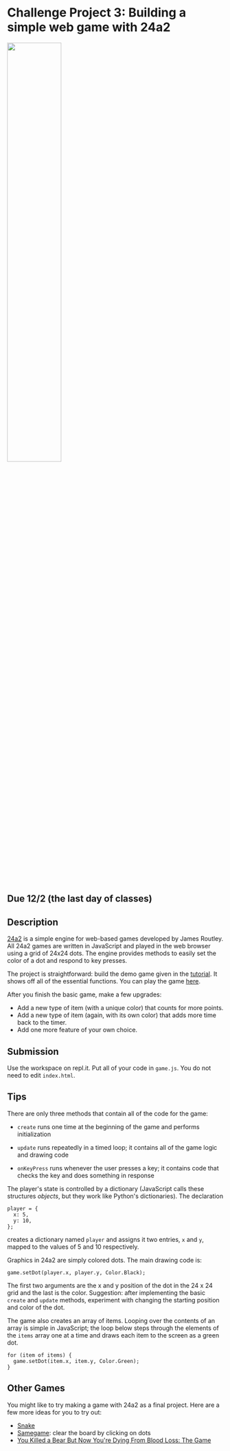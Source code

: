 # Challenge Project 3: Building a simple web game with 24a2

<img src="https://github.com/jamesroutley/24a2/raw/master/website/static/img/banner.png" width="50%" />

## Due 12/2 (the last day of classes)

## Description

[24a2](https://24a2.routley.io/) is a simple engine for web-based games developed by James Routley. All 24a2 games are written in JavaScript and played in the web browser using a grid of 24x24 dots. The engine provides methods to easily set the color of a dot and respond to key presses.

The project is straightforward: build the demo game given in the [tutorial](https://24a2.routley.io/tutorial/). It shows off all of the essential functions. You can play the game [here](https://24a2.routley.io/games/tutorial/).

After you finish the basic game, make a few upgrades:

- Add a new type of item (with a unique color) that counts for more points.
- Add a new type of item (again, with its own color) that adds more time back to the timer.
- Add one more feature of your own choice.

## Submission

Use the workspace on repl.it. Put all of your code in `game.js`. You do not need to edit `index.html`.

## Tips

There are only three methods that contain all of the code for the game:

- `create` runs one time at the beginning of the game and performs initialization

- `update` runs repeatedly in a timed loop; it contains all of the game logic and drawing code

- `onKeyPress` runs whenever the user presses a key; it contains code that checks the key and does something in response

The player's state is controlled by a dictionary (JavaScript calls these structures *objects*, but they work like Python's dictionaries). The declaration

```
player = {
  x: 5,
  y: 10,
};
```

creates a dictionary named `player` and assigns it two entries, `x` and `y`, mapped to the values of 5 and 10 respectively.

Graphics in 24a2 are simply colored dots. The main drawing code is:

```
game.setDot(player.x, player.y, Color.Black);
```

The first two arguments are the x and y position of the dot in the 24 x 24 grid and the last is the color. Suggestion: after implementing the basic `create`  and `update` methods, experiment with changing the starting position and color of the dot.

The game also creates an array of items. Looping over the contents of an array is simple in JavaScript; the loop below steps through the elements of the `items` array one at a time and draws each item to the screen as a green dot.

```
for (item of items) {
  game.setDot(item.x, item.y, Color.Green);
}
```

## Other Games

You might like to try making a game with 24a2 as a final project. Here are a few more ideas for you to try out:

- [Snake](https://24a2.routley.io/games/snake/)
- [Samegame](https://kentbrew.neocities.org/samegame/): clear the board by clicking on dots
- [You Killed a Bear But Now You're Dying From Blood Loss: The Game](https://craigmbooth.com/projects/ykab/)
